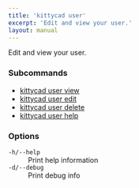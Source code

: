 ```yaml
---
title: 'kittycad user'
excerpt: 'Edit and view your user.'
layout: manual
---
```


Edit and view your user.

### Subcommands

-   [kittycad user view](./kittycad_user_view)
-   [kittycad user edit](./kittycad_user_edit)
-   [kittycad user delete](./kittycad_user_delete)
-   [kittycad user help](./kittycad_user_help)

### Options

<dl class="flags">
   <dt><code>-h/--help</code></dt>
   <dd>Print help information</dd>

   <dt><code>-d/--debug</code></dt>
   <dd>Print debug info</dd>
</dl>
